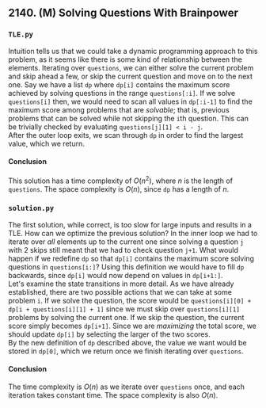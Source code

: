 ## 2140. (M) Solving Questions With Brainpower

### `TLE.py`
Intuition tells us that we could take a dynamic programming approach to this problem, as it seems like there is some kind of relationship between the elements. Iterating over `questions`, we can either solve the current problem and skip ahead a few, or skip the current question and move on to the next one. Say we have a list `dp` where `dp[i]` contains the maximum score achieved by solving questions in the range `questions[:i]`. If we solve `questions[i]` then, we would need to scan all values in `dp[:i-1]` to find the maximum score among problems that are *solvable*; that is, previous problems that can be solved while not skipping the `i`th question. This can be trivially checked by evaluating `questions[j][1] < i - j`.  
After the outer loop exits, we scan through `dp` in order to find the largest value, which we return.  

#### Conclusion
This solution has a time complexity of $O(n^2)$, where $n$ is the length of `questions`. The space complexity is $O(n)$, since `dp` has a length of $n$.  
  

### `solution.py`
The first solution, while correct, is too slow for large inputs and results in a TLE. How can we optimize the previous solution? In the inner loop we had to iterate over *all* elements up to the current one since solving a question `j` with 2 skips still meant that we had to check question `j+1`. What would happen if we redefine `dp` so that `dp[i]` contains the maximum score solving questions in `questions[i:]`? Using this definition we would have to fill `dp` backwards, since `dp[i]` would now depend on values in `dp[i+1:]`.  
Let's examine the state transitions in more detail. As we have already established, there are two possible actions that we can take at some problem `i`. If we solve the question, the score would be `questions[i][0] + dp[i + questions[i][1] + 1]` since we must skip over `questions[i][1]` problems by solving the current one. If we skip the question, the current score simply becomes `dp[i+1]`. Since we are *maximizing* the total score, we should update `dp[i]` by selecting the larger of the two scores.  
By the new definition of `dp` described above, the value we want would be stored in `dp[0]`, which we return once we finish iterating over `questions`.  

#### Conclusion
The time complexity is $O(n)$ as we iterate over `questions` once, and each iteration takes constant time. The space complexity is also $O(n)$.  
  

